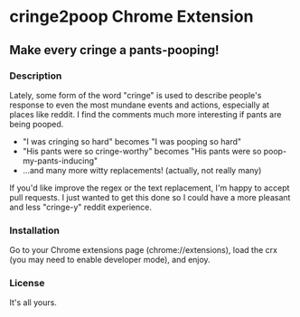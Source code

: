 # cringe2poop Chrome Extension

## Make every cringe a pants-pooping!

### Description
Lately, some form of the word "cringe" is used to describe people's response to 
even the most mundane events and actions, especially at places like reddit. I find 
the comments much more interesting if pants are being pooped.

- "I was cringing so hard" becomes "I was pooping so hard"
- "His pants were so cringe-worthy" becomes "His pants were so poop-my-pants-inducing"
- ...and many more witty replacements! (actually, not really many)

If you'd like improve the regex or the text replacement, I'm happy to accept 
pull requests. I just wanted to get this done so I could have a more pleasant and
less "cringe-y" reddit experience.

### Installation
Go to your Chrome extensions page (chrome://extensions), load the crx (you may need to enable developer mode), and enjoy.

### License
It's all yours.
